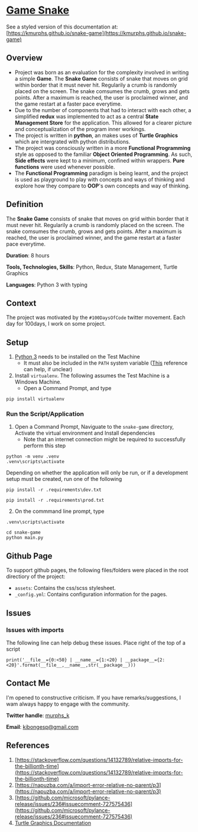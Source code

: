 # [Game Snake](https://github.com/KMurphs/snake-game.git)

See a styled version of this documentation at: [https://kmurphs.github.io/snake-game](https://kmurphs.github.io/snake-game)

## Overview

-  Project was born as an evaluation for the complexity involved in writing a simple **Game**. The **Snake Game** consists of snake that moves on grid within border that it must never hit. Regularily a crumb is randomly placed on the screen. The snake comsumes the crumb, grows and gets points. After a maximum is reached, the user is proclaimed winner, and the game restart at a faster pace everytime.
-  Due to the number of components that had to interact with each other, a simplified **redux** was implemented to act as a central **State Management Store** for the application. This allowed for a clearer picture and conceptualization of the program inner workings.
-  The project is written in **python**, an makes uses of **Turtle Graphics** which are intergrated with python distributions.
-  The project was consciously written in a more **Functional Programming** style as opposed to the familiar **Object Oriented Programming**. As such, **Side effects** were kept to a minimum, confined within wrappers. **Pure functions** were used whenever possible. 
-  The **Functional Programming** paradigm is being learnt, and the project is used as playground to play with concepts and ways of thinking and explore how they compare to **OOP**'s own concepts and way of thinking.



## Definition

The **Snake Game** consists of snake that moves on grid within border that it must never hit. Regularily a crumb is randomly placed on the screen. The snake comsumes the crumb, grows and gets points. After a maximum is reached, the user is proclaimed winner, and the game restart at a faster pace everytime.

**Duration**: 8 hours 

**Tools, Technologies, Skills**: Python, Redux, State Management, Turtle Graphics

**Languages**: Python 3 with typing



## Context

The project was motivated by the ``#100DaysOfCode`` twitter movement. Each day for 100days, I work on some project.  




## Setup
1. [Python 3](https://www.python.org/downloads/) needs to be installed on the Test Machine
    - It must also be included in the ``PATH`` system variable ([This](https://phoenixnap.com/kb/how-to-install-python-3-windows) reference can help, if unclear) 
2. Install ``virtualenv``. The following assumes the Test Machine is a Windows Machine.
    - Open a Command Prompt, and type 
```
pip install virtualenv
```




### Run the Script/Application


1. Open a Command Prompt, Naviguate to the ``snake-game`` directory, Activate the virtual environment and Install dependencies
    - Note that an internet connection might be required to successfully perform this step

```
python -m venv .venv
.venv\scripts\activate
```

Depending on whether the application will only be run, or if a development setup must be created, run one of the following


```
pip install -r .requirements\dev.txt

pip install -r .requirements\prod.txt
```

2. On the commmand line prompt, type 


```
.venv\scripts\activate

cd snake-game
python main.py
```


## Github Page

To support github pages, the following files/folders were placed in the root directiory of the project:

- ``assets``: Contains the css/scss stylesheet.
- ``_config.yml``: Contains configuration information for the pages.


## Issues

### Issues with imports

The following line can help debug these issues.
Place right of the top of a script

```
print('__file__={0:<50} | __name__={1:<20} | __package__={2:<20}'.format(__file__,__name__,str(__package__)))
```

## Contact Me

I'm opened to constructive criticism. If you have remarks/suggestions, I wam always happy to engage with the community.

**Twitter handle**: [murphs_k](https://twitter.com/@murphs_k)

**Email**: [kibongesp@gmail.com](mailto:kibongesp@gmail.com?subject=[GitHub])


## References

1. [https://stackoverflow.com/questions/14132789/relative-imports-for-the-billionth-time](https://stackoverflow.com/questions/14132789/relative-imports-for-the-billionth-time)
1. [https://napuzba.com/a/import-error-relative-no-parent/p3](https://napuzba.com/a/import-error-relative-no-parent/p3)
1. [https://github.com/microsoft/pylance-release/issues/236#issuecomment-727575436](https://github.com/microsoft/pylance-release/issues/236#issuecomment-727575436)
2. [Turtle Graphics Documentation](https://docs.python.org/3/library/turtle.html#turtle.done)


<div style="display: none">

3. https://github.com/pypa/sampleproject
4. https://pypi.org/project/python_boilerplate_template/
5. https://www.jeffknupp.com/blog/2013/08/16/open-sourcing-a-python-project-the-right-way/
6. https://the-hitchhikers-guide-to-packaging.readthedocs.io/en/latest/quickstart.html
7. https://github.com/raghavan97/projdir/blob/master/setup.py
8. https://raghavan97.github.io/2016/02/11/logger-post/

</div>
